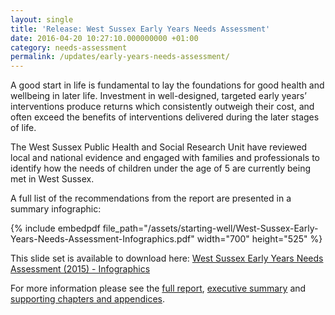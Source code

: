 ```yaml
---
layout: single
title: 'Release: West Sussex Early Years Needs Assessment'
date: 2016-04-20 10:27:10.000000000 +01:00
category: needs-assessment
permalink: /updates/early-years-needs-assessment/
---
```

A good start in life is fundamental to lay the foundations for good health and wellbeing in later life. Investment in well-designed, targeted early years’ interventions produce returns which consistently outweigh their cost, and often exceed the benefits of interventions delivered during the later stages of life.

The West Sussex Public Health and Social Research Unit have reviewed local and national evidence and engaged with families and professionals to identify how the needs of children under the age of 5 are currently being met in West Sussex.

A full list of the recommendations from the report are presented in a summary infographic:

{% include embedpdf file_path="/assets/starting-well/West-Sussex-Early-Years-Needs-Assessment-Infographics.pdf" width="700" height="525" %}

This slide set is available to download here: [West Sussex Early Years Needs Assessment (2015) - Infographics](/assets/starting-well/West-Sussex-Early-Years-Needs-Assessment-Infographics.pdf) 

For more information please see the [full report](/assets/starting-well/West-Sussex-Early-Years-Needs-Assessment-Full-Report.pdf), [executive summary](/assets/starting-well/West-Sussex-Early-Years-Needs-Assessment-Summary-Final-Version.pdf) and [supporting chapters and appendices](/assets/starting-well/West-Sussex-Early-Years-Needs-Assessment-Supporting-Chapters-and-Appendices.pdf).